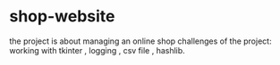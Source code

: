 # shop-website
the project is about managing an online shop challenges of the project: working with tkinter , logging , csv file , hashlib.
